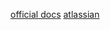 
[official docs](https://git-scm.com/docs/git-stash#:~:text=DESCRIPTION,to%20match%20the%20HEAD%20commit.)
[atlassian](https://www.atlassian.com/git/tutorials/saving-changes/git-stash)
